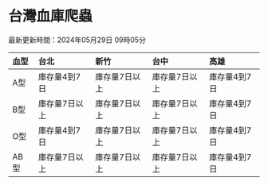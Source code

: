 # 台灣血庫爬蟲

最新更新時間：2024年05月29日 09時05分

| 血型   | 台北      | 新竹      | 台中      | 高雄      |
|:-----|:--------|:--------|:--------|:--------|
| A型   | 庫存量4到7日 | 庫存量7日以上 | 庫存量7日以上 | 庫存量4到7日 |
| B型   | 庫存量7日以上 | 庫存量7日以上 | 庫存量7日以上 | 庫存量4到7日 |
| O型   | 庫存量4到7日 | 庫存量7日以上 | 庫存量7日以上 | 庫存量4到7日 |
| AB型  | 庫存量7日以上 | 庫存量7日以上 | 庫存量7日以上 | 庫存量4到7日 |